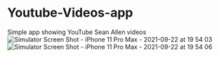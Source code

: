 # Youtube-Videos-app
Simple app showing YouTube Sean Allen videos
![Simulator Screen Shot - iPhone 11 Pro Max - 2021-09-22 at 19 54 03](https://user-images.githubusercontent.com/42929865/134388245-987c4009-c1ca-42d9-8401-b387f7658b98.png)
![Simulator Screen Shot - iPhone 11 Pro Max - 2021-09-22 at 19 54 06](https://user-images.githubusercontent.com/42929865/134388313-bcad695d-13ee-4b69-b0c1-17cc0c7b92c0.png)
